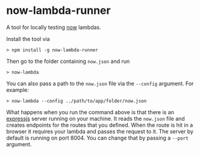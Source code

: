 # now-lambda-runner

A tool for locally testing [now](https://zeit.co/now) lambdas.

Install the tool via

```
> npm install -g now-lambda-runner
```

Then go to the folder containing `now.json` and run

```
> now-lambda
```

You can also pass a path to the `now.json` file via the `--config` argument. For example:

```
> now-lambda --config ../path/to/app/folder/now.json
```

What happens when you run the command above is that there is an [expressjs](https://expressjs.com/) server running on your machine. It reads the `now.json` file and creates endpoints for the routes that you defined. When the route is hit in a browser it requires your lambda and passes the request to it. The server by default is running on port 8004. You can change that by passing a `--port` argument.
